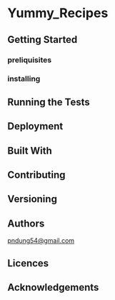 # Yummy_Recipes

## Getting Started
### preliquisites
### installing
## Running the Tests

## Deployment

## Built With

 ## Contributing

 ## Versioning

 ## Authors
  pndung54@gmail.com
 ## Licences

 ## Acknowledgements

